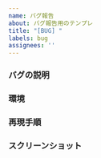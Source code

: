 ```yaml
---
name: バグ報告
about: バグ報告用のテンプレ
title: "[BUG] "
labels: bug
assignees: ''
---
```


### バグの説明
<!-- バグについてのなるべく詳細な説明を書いてください -->

### 環境
<!-- バグのおきた環境を書いてください（OS/ブラウザのバージョン/わかればconsoleの出力など） -->

### 再現手順
<!-- バグを再現させる手順がわかれば書いてください -->

### スクリーンショット
<!-- ある場合は問題を説明するためのスクリーンショットを追加してください -->
